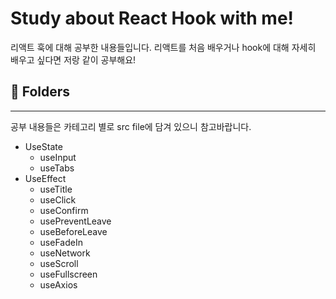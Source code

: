 # Study about React Hook with me!

리액트 훅에 대해 공부한 내용들입니다.
리액트를 처음 배우거나 hook에 대해 자세히 배우고 싶다면 저랑 같이 공부해요!

## 📂 Folders

---

공부 내용들은 카테고리 별로 src file에 담겨 있으니 참고바랍니다.

- UseState
  - useInput
  - useTabs
- UseEffect
  - useTitle
  - useClick
  - useConfirm
  - usePreventLeave
  - useBeforeLeave
  - useFadeIn
  - useNetwork
  - useScroll
  - useFullscreen
  - useAxios
